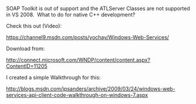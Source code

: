 SOAP Toolkit is out of support and the ATLServer Classes are not supported in VS 2008.&nbsp; What to do for native C++ development?

Check this out (Video):

<https://channel9.msdn.com/posts/yochay/Windows-Web-Services/>

Download from:

<a href="http://connect.microsoft.com/WNDP/content/content.aspx?ContentID=11205" mce_href="http://connect.microsoft.com/WNDP/content/content.aspx?ContentID=11205">http://connect.microsoft.com/WNDP/content/content.aspx?ContentID=11205</a><p mce_keep="true">I created a simple Walkthrough for this: 

<http://blogs.msdn.com/jpsanders/archive/2009/03/24/windows-web-services-api-client-code-walkthrough-on-windows-7.aspx></p> <p mce_keep="true">&nbsp;</p>